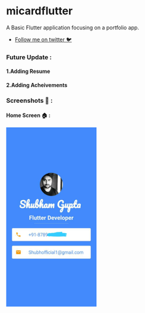 # micardflutter

A Basic Flutter application focusing on a portfolio app.
- [Follow me on twitter 🐦 ](https://twitter.com/shubhofficial0)

### Future Update :

#### 1.Adding Resume 

#### 2.Adding Acheivements

### Screenshots 📸 :

#### Home Screen 🏠 :

<img src="screenshot1.jpg" height="480px">
